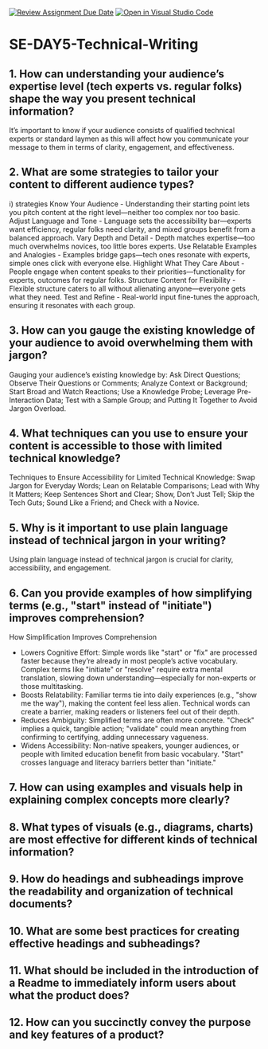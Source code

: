 [![Review Assignment Due Date](https://classroom.github.com/assets/deadline-readme-button-22041afd0340ce965d47ae6ef1cefeee28c7c493a6346c4f15d667ab976d596c.svg)](https://classroom.github.com/a/zsAR-pyY)
[![Open in Visual Studio Code](https://classroom.github.com/assets/open-in-vscode-2e0aaae1b6195c2367325f4f02e2d04e9abb55f0b24a779b69b11b9e10269abc.svg)](https://classroom.github.com/online_ide?assignment_repo_id=18494299&assignment_repo_type=AssignmentRepo)
# SE-DAY5-Technical-Writing
## 1. How can understanding your audience’s expertise level (tech experts vs. regular folks) shape the way you present technical information?
It’s important to know if your audience consists of qualified technical experts or standard laymen as this will affect how you communicate your message to them in terms of clarity, engagement, and effectiveness.

## 2. What are some strategies to tailor your content to different audience types?
i) strategies 
Know Your Audience - Understanding their starting point lets you pitch content at the right level—neither too complex nor too basic.
Adjust Language and Tone - Language sets the accessibility bar—experts want efficiency, regular folks need clarity, and mixed groups benefit from a balanced approach.
Vary Depth and Detail - Depth matches expertise—too much overwhelms novices, too little bores experts.
Use Relatable Examples and Analogies - Examples bridge gaps—tech ones resonate with experts, simple ones click with everyone else.
Highlight What They Care About - People engage when content speaks to their priorities—functionality for experts, outcomes for regular folks.
Structure Content for Flexibility - Flexible structure caters to all without alienating anyone—everyone gets what they need.
Test and Refine - Real-world input fine-tunes the approach, ensuring it resonates with each group.

## 3. How can you gauge the existing knowledge of your audience to avoid overwhelming them with jargon?
Gauging your audience’s existing knowledge by:
Ask Direct Questions; Observe Their Questions or Comments; Analyze Context or Background; Start Broad and Watch Reactions; Use a Knowledge Probe; Leverage Pre-Interaction Data; Test with a Sample Group; and Putting It Together to Avoid Jargon Overload.

## 4. What techniques can you use to ensure your content is accessible to those with limited technical knowledge?
Techniques to Ensure Accessibility for Limited Technical Knowledge:
Swap Jargon for Everyday Words; Lean on Relatable Comparisons; Lead with Why It Matters; Keep Sentences Short and Clear; Show, Don’t Just Tell; Skip the Tech Guts; Sound Like a Friend; and Check with a Novice.

## 5. Why is it important to use plain language instead of technical jargon in your writing?
Using plain language instead of technical jargon is crucial for clarity, accessibility, and engagement.
 
## 6. Can you provide examples of how simplifying terms (e.g., "start" instead of "initiate") improves comprehension?
How Simplification Improves Comprehension
- Lowers Cognitive Effort: Simple words like "start" or "fix" are processed faster because they’re already in most people’s active vocabulary. Complex terms like "initiate" or "resolve" require extra mental translation, slowing down understanding—especially for non-experts or those multitasking.
- Boosts Relatability: Familiar terms tie into daily experiences (e.g., "show me the way"), making the content feel less alien. Technical words can create a barrier, making readers or listeners feel out of their depth.
- Reduces Ambiguity: Simplified terms are often more concrete. "Check" implies a quick, tangible action; "validate" could mean anything from confirming to certifying, adding unnecessary vagueness.
- Widens Accessibility: Non-native speakers, younger audiences, or people with limited education benefit from basic vocabulary. "Start" crosses language and literacy barriers better than "initiate."
  
## 7. How can using examples and visuals help in explaining complex concepts more clearly?
## 8. What types of visuals (e.g., diagrams, charts) are most effective for different kinds of technical information?
## 9. How do headings and subheadings improve the readability and organization of technical documents?
## 10. What are some best practices for creating effective headings and subheadings?
## 11. What should be included in the introduction of a Readme to immediately inform users about what the product does?
## 12. How can you succinctly convey the purpose and key features of a product?
